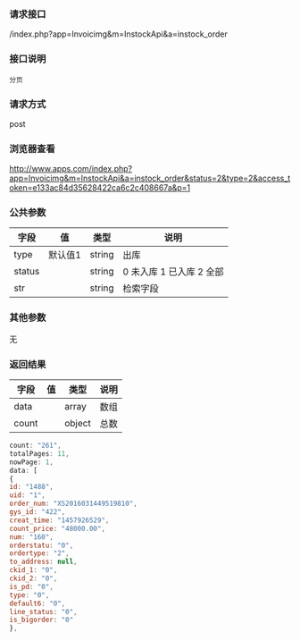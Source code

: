 ### **请求接口**
/index.php?app=Invoicimg&m=InstockApi&a=instock_order

### **接口说明**
`分页`

### **请求方式**
post

### **浏览器查看**
http://www.apps.com/index.php?app=Invoicimg&m=InstockApi&a=instock_order&status=2&type=2&access_token=e133ac84d35628422ca6c2c408667a&p=1

### **公共参数** 
|字段       |值             |类型    |说明           |
| --------- |--------      |--------|--------       |
|type       | 默认值1   |string |出库|
|status  |          |string | 0 未入库 1 已入库 2 全部  |
|str  |          |string | 检索字段  |
### **其他参数**
无

### **返回结果**
|字段       |值             |类型    |说明           |
| --------- |--------      |--------|--------       |
|data    |         | array |数组 |
|count|         | object | 总数 |

``` javascript
count: "261",
totalPages: 11,
nowPage: 1,
data: [
{
id: "1488",
uid: "1",
order_num: "XS2016031449519810",
gys_id: "422",
creat_time: "1457926529",
count_price: "48000.00",
num: "160",
orderstatu: "0",
ordertype: "2",
to_address: null,
ckid_1: "0",
ckid_2: "0",
is_pd: "0",
type: "0",
default6: "0",
line_status: "0",
is_bigorder: "0"
},